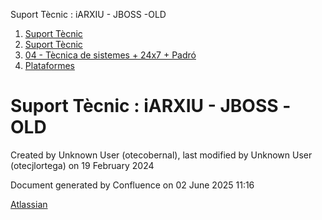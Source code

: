 Suport Tècnic : iARXIU - JBOSS -OLD  

1.  [Suport Tècnic](index.md)
2.  [Suport Tècnic](13893782.md)
3.  [04 - Tècnica de sistemes + 24x7 + Padró](26313202.md)
4.  [Plataformes](Plataformes_41520520.md)

Suport Tècnic : iARXIU - JBOSS -OLD
===================================

Created by Unknown User (otecobernal), last modified by Unknown User (otecjlortega) on 19 February 2024

Document generated by Confluence on 02 June 2025 11:16

[Atlassian](http://www.atlassian.com/)